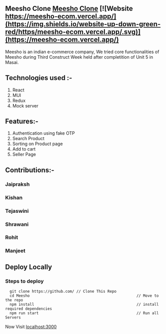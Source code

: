 ## Meesho Clone [Meesho Clone](https://meesho-ecom.vercel.app/) [![Website https://meesho-ecom.vercel.app/](https://img.shields.io/website-up-down-green-red/https/meesho-ecom.vercel.app/.svg)](https://meesho-ecom.vercel.app/)
Meesho is an indian e-commerce company, We tried core functionalities of Meesho during Third Construct Week held after completition of Unit 5 in Masai.

## Technologies used :-
1) React
2) MUI
3) Redux
4) Mock server

## Features:-
1) Authentication using fake OTP
2) Search Product
3) Sorting on Product page
4) Add to cart
5) Seller Page

## Contributions:-

### Jaipraksh

### Kishan

### Tejaswini

### Shrawani

### Rohit
### Manjeet

## Deploy Locally

### Steps to deploy
```
  git clone https://github.com/ // Clone This Repo
  cd Meesho                                                // Move to the repo
  npm install                                              // install required dependencies
  npm run start                                            // Run all Servers
```

Now Visit  [localhost:3000](http://localhost:3000)
